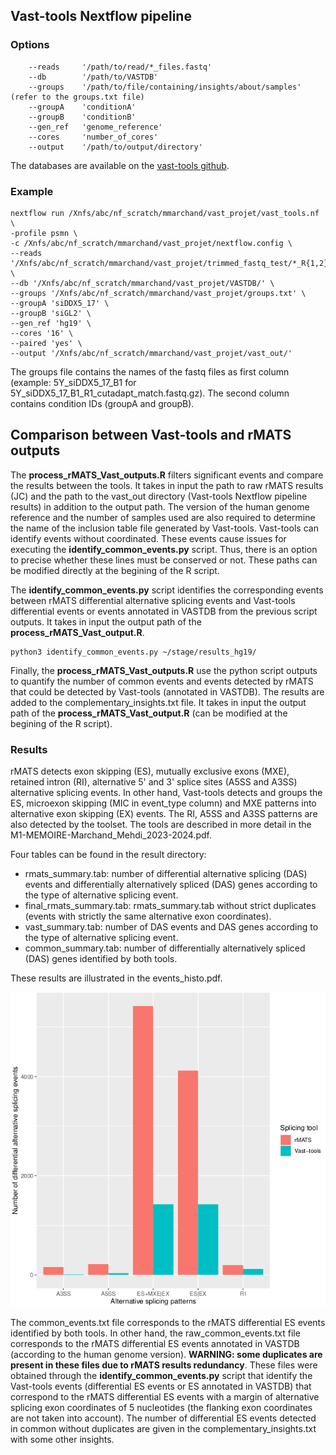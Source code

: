 ## Vast-tools Nextflow pipeline

### Options

```
    --reads     '/path/to/read/*_files.fastq'
    --db        '/path/to/VASTDB' 
    --groups    '/path/to/file/containing/insights/about/samples' (refer to the groups.txt file) 
    --groupA    'conditionA' 
    --groupB    'conditionB' 
    --gen_ref   'genome_reference' 
    --cores     'number_of_cores' 
    --output    '/path/to/output/directory'
``` 

The databases are available on the [vast-tools github](https://github.com/vastgroup/vast-tools).

### Example

```
nextflow run /Xnfs/abc/nf_scratch/mmarchand/vast_projet/vast_tools.nf \
-profile psmn \
-c /Xnfs/abc/nf_scratch/mmarchand/vast_projet/nextflow.config \
--reads '/Xnfs/abc/nf_scratch/mmarchand/vast_projet/trimmed_fastq_test/*_R{1,2}_cutadapt_match.fastq.gz' \
--db '/Xnfs/abc/nf_scratch/mmarchand/vast_projet/VASTDB/' \
--groups '/Xnfs/abc/nf_scratch/mmarchand/vast_projet/groups.txt' \
--groupA 'siDDX5_17' \
--groupB 'siGL2' \
--gen_ref 'hg19' \
--cores '16' \
--paired 'yes' \
--output '/Xnfs/abc/nf_scratch/mmarchand/vast_projet/vast_out/' 
```

The groups file contains the names of the fastq files as first column (example: 5Y_siDDX5_17_B1 for 5Y_siDDX5_17_B1_R1_cutadapt_match.fastq.gz). The second column contains condition IDs (groupA and groupB).

## Comparison between Vast-tools and rMATS outputs

The **process_rMATS_Vast_outputs.R** filters significant events and compare the results between the tools. It takes in input the path to raw rMATS results (JC) and the path to the vast_out directory (Vast-tools Nextflow pipeline results) in addition to the output path. The version of the human genome reference and the number of samples used are also required to determine the name of the inclusion table file generated by Vast-tools. Vast-tools can identify events without coordinated. These events cause issues for executing the **identify_common_events.py** script. Thus, there is an option to precise whether these lines must be conserved or not. These paths can be modified directly at the begining of the R script.  

The **identify_common_events.py** script identifies the corresponding events between rMATS differential alternative splicing events and Vast-tools differential events or events annotated in VASTDB from the previous script outputs. It takes in input the output path of the **process_rMATS_Vast_output.R**.

```
python3 identify_common_events.py ~/stage/results_hg19/
```

Finally, the **process_rMATS_Vast_outputs.R** use the python script outputs to quantify the number of common events and events detected by rMATS that could be detected by Vast-tools (annotated in VASTDB). The results are added to the complementary_insights.txt file. It takes in input the output path of the **process_rMATS_Vast_output.R** (can be modified at the begining of the R script).

### Results

rMATS detects exon skipping (ES), mutually exclusive exons (MXE), retained intron (RI), alternative 5' and 3' splice sites (A5SS and A3SS) alternative splicing events. In other hand, Vast-tools detects and groups the ES, microexon skipping (MIC in event_type column) and MXE patterns into alternative exon skipping (EX) events. The RI, A5SS and A3SS patterns are also detected by the toolset. 
The tools are described in more detail in the M1-MEMOIRE-Marchand_Mehdi_2023-2024.pdf.

Four tables can be found in the result directory:  
  - rmats_summary.tab: number of differential alternative splicing (DAS) events and differentially alternatively spliced (DAS) genes according to the type of alternative splicing event.  
  - final_rmats_summary.tab: rmats_summary.tab without strict duplicates (events with strictly the same alternative exon coordinates).  
  - vast_summary.tab: number of DAS events and DAS genes according to the type of alternative splicing event.  
  - common_summary.tab: number of differentially alternatively spliced (DAS) genes identified by both tools.

These results are illustrated in the events_histo.pdf.

![DAS_plot](https://github.com/mehdiretif/M1_internship/blob/main/image/example_events_histo.png)


The common_events.txt file corresponds to the rMATS differential ES events identified by both tools. In other hand, the raw_common_events.txt file corresponds to the rMATS differential ES events annotated in VASTDB (according to the human genome version). **WARNING: some duplicates are present in these files due to rMATS results redundancy**. These files were obtained through the **identify_common_events.py** script that identify the Vast-tools events (differential ES events or ES annotated in VASTDB) that correspond to the rMATS differential ES events with a margin of alternative splicing exon coordinates of 5 nucleotides (the flanking exon coordinates are not taken into account). 
The number of differential ES events detected in common without duplicates are given in the complementary_insights.txt with some other insights. 

